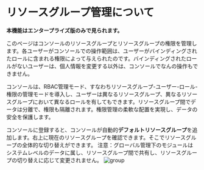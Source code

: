 # リソースグループ管理について

**本機能はエンタープライズ版のみで見られます。**

このページはコンソールのリソースグループとリソースグループの権限を管理します。各ユーザーがコンソールでの操作範囲は、ユーザーがバインディングされたロールに含まれる権限によって与えられたのです。バインディングされたロールがないユーザーは、個人情報を変更する以外は、コンソールでなんの操作もできません。

コンソールは、RBAC管理モード、すなわちリソースグループ-ユーザー-ロール-権限の管理モードを導入し、ユーザーは異なるリソースグループ、異なるリソースグループにおいて異なるロールを有してもできます。リソースグループ間でデータは分離で、権限も隔離されます。権限管理の柔軟な配置を実現し、データの安全を保護します。

コンソールに登録すると、コンソールが自動的**デフォルトリソースグループ**を追加します。右上に現在のリソースグループを確認できます。そこでリソースグループの全体的な切り替えができます。
注意：グローバル管理下のモジュールはシステムレベルのデータに属し、リソースグループ間で共有し、リソースグループの切り替えに応じて変更されません。
![group](https://docimages.blob.core.chinacloudapi.cn/images/Console/group/V3resource1.png)
